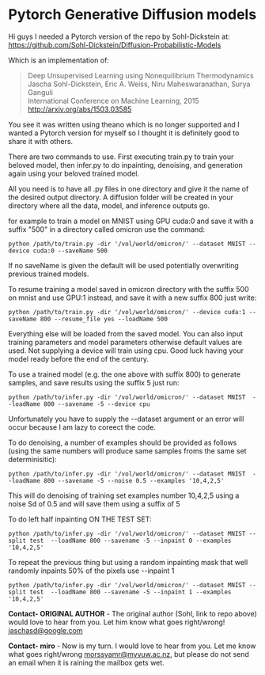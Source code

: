 # Pytorch Generative Diffusion models 
Hi guys I needed a Pytorch version of the repo by Sohl-Dickstein at:
https://github.com/Sohl-Dickstein/Diffusion-Probabilistic-Models

Which is an implementation of:<br>
> Deep Unsupervised Learning using Nonequilibrium Thermodynamics<br>
> Jascha Sohl-Dickstein, Eric A. Weiss, Niru Maheswaranathan, Surya Ganguli<br>
> International Conference on Machine Learning, 2015<br>
> http://arxiv.org/abs/1503.03585

You see it was written using theano which is no longer supported and I wanted a Pytorch version for myself 
so I thought it is definitely good to share it with others. 

There are two commands to use. First executing train.py to train your beloved model, then infer.py to do inpainting, denoising,
and generation again using your beloved trained model.

All you need is to have all .py files in one directory and give it the name of the desired output directory.
A diffusion folder will be created in your directory where all the data, model, and inference outputs go.

for example to train a model on MNIST using GPU cuda:0 and save it with a suffix "500" in a directory called omicron use the command:

``python /path/to/train.py -dir '/vol/world/omicron/' --dataset MNIST --device cuda:0 --saveName 500``

If no saveName is given the default will be used potentially overwriting previous trained models.

To resume training a model saved in omicron directory with the suffix 500 on mnist and use GPU:1 instead, and save it with a new suffix 800 just write:

``python /path/to/train.py -dir '/vol/world/omicron/' --device cuda:1 --saveName 800 --resume_file yes --loadName 500``

Everything else will be loaded from the saved model. You can also input training parameters and model parameters otherwise default values are used.
Not supplying a device will train using cpu. Good luck having your model ready before the end of the century. 

To use a trained model (e.g.  the one above with suffix 800) to generate samples, and save results using the suffix 5 just run:

``python /path/to/infer.py -dir '/vol/world/omicron/' --dataset MNIST  --loadName 800 --savename -5 --device cpu``

Unfortunately you have to supply the --dataset argument or an error will occur because I am lazy to coreect the code.

To do denoising, a number of examples should be provided as follows (using the same numbers will produce same samples froms the same set determinisitic):

``python /path/to/infer.py -dir '/vol/world/omicron/' --dataset MNIST  --loadName 800 --savename -5 --noise 0.5 --examples '10,4,2,5'``

This will do denoising of training set examples number 10,4,2,5 using a noise Sd of 0.5 and will save them using a suffix of 5

To do left half inpainting ON THE TEST SET:

``python /path/to/infer.py -dir '/vol/world/omicron/' --dataset MNIST --split test  --loadName 800 --savename -5 --inpaint 0 --examples '10,4,2,5'``

To repeat the previous thing but using a random inpainting mask that well randomly inpaints 50% of the pixels use --inpaint 1

``python /path/to/infer.py -dir '/vol/world/omicron/' --dataset MNIST --split test  --loadName 800 --savename -5 --inpaint 1 --examples '10,4,2,5'``


**Contact- ORIGINAL AUTHOR** - The original author (Sohl, link to repo above) would love to hear from you. Let him know what goes right/wrong! <jaschasd@google.com>

**Contact- miro** - Now is my turn. I would love to hear from you. Let me know what goes right/wrong <morssyamr@myvuw.ac.nz>, 
but please do not send an email when it is raining the mailbox gets wet. 


